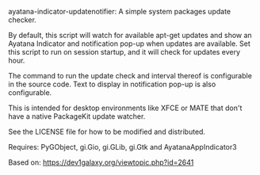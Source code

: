 ayatana-indicator-updatenotifier: A simple system packages update checker.

By default, this script will watch for available apt-get updates and show an
Ayatana Indicator and notification pop-up when updates are available. Set this
script to run on session startup, and it will check for updates every hour.

The command to run the update check and interval thereof is configurable in the
source code. Text to display in notification pop-up is also configurable.

This is intended for desktop environments like XFCE or MATE that don't have a
native PackageKit update watcher.

See the LICENSE file for how to be modified and distributed.

Requires: PyGObject, gi.Gio, gi.GLib, gi.Gtk and AyatanaAppIndicator3

Based on: https://dev1galaxy.org/viewtopic.php?id=2641
